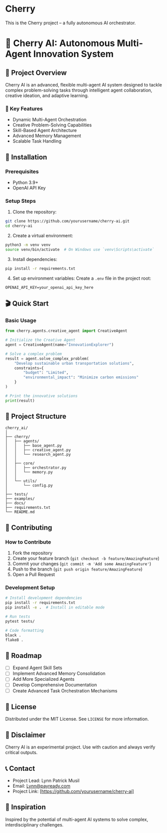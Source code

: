 # Cherry
This is the Cherry project – a fully autonomous AI orchestrator.
# 🍒 Cherry AI: Autonomous Multi-Agent Innovation System

## 🌟 Project Overview

Cherry AI is an advanced, flexible multi-agent AI system designed to tackle complex problem-solving tasks through intelligent agent collaboration, creative ideation, and adaptive learning.

### 🚀 Key Features
- Dynamic Multi-Agent Orchestration
- Creative Problem-Solving Capabilities
- Skill-Based Agent Architecture
- Advanced Memory Management
- Scalable Task Handling

## 🔧 Installation

### Prerequisites
- Python 3.9+
- OpenAI API Key

### Setup Steps

1. Clone the repository:
```bash
git clone https://github.com/yourusername/cherry-ai.git
cd cherry-ai
```

2. Create a virtual environment:
```bash
python3 -m venv venv
source venv/bin/activate  # On Windows use `venv\Scripts\activate`
```

3. Install dependencies:
```bash
pip install -r requirements.txt
```

4. Set up environment variables:
Create a `.env` file in the project root:
```
OPENAI_API_KEY=your_openai_api_key_here
```

## 🎬 Quick Start

### Basic Usage
```python
from cherry.agents.creative_agent import CreativeAgent

# Initialize the Creative Agent
agent = CreativeAgent(name="InnovationExplorer")

# Solve a complex problem
result = agent.solve_complex_problem(
    "Develop sustainable urban transportation solutions",
    constraints={
        "budget": "Limited",
        "environmental_impact": "Minimize carbon emissions"
    }
)

# Print the innovative solutions
print(result)
```

## 📂 Project Structure
```
cherry_ai/
│
├── cherry/
│   ├── agents/
│   │   ├── base_agent.py
│   │   ├── creative_agent.py
│   │   └── research_agent.py
│   │
│   ├── core/
│   │   ├── orchestrator.py
│   │   └── memory.py
│   │
│   └── utils/
│       └── config.py
│
├── tests/
├── examples/
├── docs/
├── requirements.txt
└── README.md
```

## 🤝 Contributing

### How to Contribute
1. Fork the repository
2. Create your feature branch (`git checkout -b feature/AmazingFeature`)
3. Commit your changes (`git commit -m 'Add some AmazingFeature'`)
4. Push to the branch (`git push origin feature/AmazingFeature`)
5. Open a Pull Request

### Development Setup
```bash
# Install development dependencies
pip install -r requirements.txt
pip install -e .  # Install in editable mode

# Run tests
pytest tests/

# Code formatting
black .
flake8 .
```

## 🧠 Roadmap
- [ ] Expand Agent Skill Sets
- [ ] Implement Advanced Memory Consolidation
- [ ] Add More Specialized Agents
- [ ] Develop Comprehensive Documentation
- [ ] Create Advanced Task Orchestration Mechanisms

## 📜 License
Distributed under the MIT License. See `LICENSE` for more information.

## 🚨 Disclaimer
Cherry AI is an experimental project. Use with caution and always verify critical outputs.

## 📞 Contact
- Project Lead: Lynn Patrick Musil
- Email: Lynn@payready.com
- Project Link: [https://github.com/yourusername/cherry-ai]

## 🌈 Inspiration
Inspired by the potential of multi-agent AI systems to solve complex, interdisciplinary challenges.
```